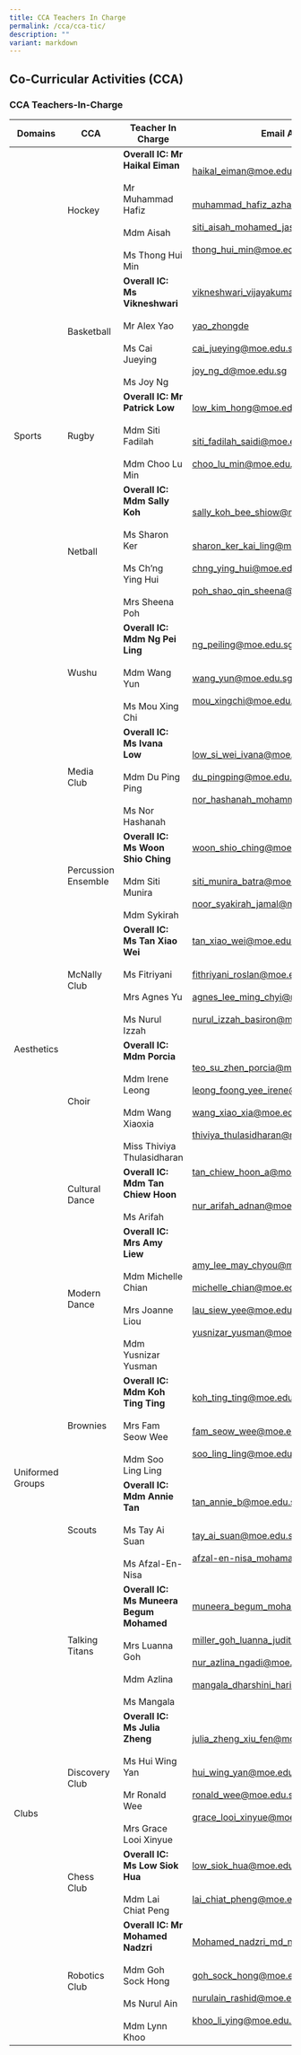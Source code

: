 ```yaml
---
title: CCA Teachers In Charge
permalink: /cca/cca-tic/
description: ""
variant: markdown
---
```

## Co-Curricular&nbsp;Activities&nbsp;(CCA)

### CCA Teachers-In-Charge

<table>
<thead>
  <tr>
    <th>Domains</th>
    <th>CCA</th>
    <th>Teacher In Charge</th>
    <th>Email Address</th>
  </tr>
</thead>
<tbody>
  <tr>
    <td rowspan="5">Sports </td>
    <td>Hockey </td>
    <td><b>Overall IC:  Mr Haikal Eiman </b><br><br>Mr Muhammad Hafiz<br><br>Mdm Aisah<br><br> Ms Thong Hui Min<br></td>
    <td><a href="mailto:haikal_eiman@moe.edu.sg">haikal_eiman@moe.edu.sg</a><br><br><br><a href="mailto:muhammad_hafiz_azhari@moe.edu.sg">muhammad_hafiz_azhari@moe.edu.sg</a><br><br><a href="mailto:siti_aisah_mohamed_jasmin@moe.edu.sg">siti_aisah_mohamed_jasmin@moe.edu.sg</a><br><br><a href="mailto:thong_hui_min@moe.edu.sg">thong_hui_min@moe.edu.sg</a><br></td>
  </tr>
  <tr>
    <td>Basketball </td>
    <td><b>Overall IC: Ms Vikneshwari</b><br><br>Mr Alex Yao <br><br>Ms Cai Jueying <br><br>Ms Joy Ng </td>
    <td><a href="mailto:vikneshwari_vijayakumar@moe.edu.sg">vikneshwari_vijayakumar@moe.edu.sg</a><br><br><br><a href="mailto:yao_zhongde@moe.edu.sg">yao_zhongde</a><br><br><a href="mailto:cai_jueying@moe.edu.sg">cai_jueying@moe.edu.sg</a><br><br>
			<a href="mailto:joy_ng_d@moe.edu.sg">joy_ng_d@moe.edu.sg</a></td>
  </tr>
  <tr>
    <td>Rugby</td>
    <td><b>Overall IC: Mr Patrick Low </b><br><br>Mdm Siti Fadilah <br><br>Mdm Choo Lu Min<br></td>
    <td><a href="mailto:low_kim_hong@moe.edu.sg">low_kim_hong@moe.edu.sg</a><br><br><br><a href="mailto:siti_fadilah_saidi@moe.edu.sg">siti_fadilah_saidi@moe.edu.sg</a><br><br><a href="mailto:choo_lu_min@moe.edu.sg">choo_lu_min@moe.edu.sg</a><br></td>
  </tr>
  <tr>
    <td>Netball </td>
    <td><b>Overall IC: Mdm Sally Koh</b> <br><br>Ms Sharon Ker<br><br>Ms Ch’ng Ying Hui<br><br>Mrs Sheena Poh </td>
    <td><a href="mailto:sally_koh_bee_shiow@moe.edu.sg">sally_koh_bee_shiow@moe.edu.sg</a><br><br><br><a href="mailto:sharon_ker_kai_ling@moe.edu.sg">sharon_ker_kai_ling@moe.edu.sg</a><br><br><a href="mailto:chng_ying_hui@moe.edu.sg">chng_ying_hui@moe.edu.sg</a><br><br>
			<a href="mailto:poh_shao_qin_sheena@moe.edu.sg">poh_shao_qin_sheena@moe.edu.sg</a>
		</td>
  </tr>
  <tr>
    <td>Wushu </td>
    <td><b>Overall IC: Mdm Ng Pei Ling </b><br><br>Mdm Wang Yun<br><br>Ms Mou Xing Chi<br></td>
    <td><a href="mailto:ng_peiling@moe.edu.sg">ng_peiling@moe.edu.sg</a><br><br><br><a href="mailto:wang_yun@moe.edu.sg">wang_yun@moe.edu.sg</a><br><br><a href="mailto:mou_xingchi@moe.edu.sg">mou_xingchi@moe.edu.sg</a><br></td>
  </tr>
  <tr>
    <td rowspan="6">Aesthetics </td>
    <td>Media Club </td>
    <td><b>Overall IC: Ms Ivana Low </b><br><br>Mdm Du Ping Ping <br><br>Ms Nor Hashanah</td>
    <td><a href="mailto:low_si_wei_ivana@moe.edu.sg">low_si_wei_ivana@moe.edu.sg</a><br><br><a href="mailto:du_pingping@moe.edu.sg">du_pingping@moe.edu.sg</a><br><br><a href="mailto:nor_hashanah_mohammad_razif@moe.edu.sg">nor_hashanah_mohammad_razif@moe.edu.sg</a><br></td>
  </tr>
  <tr>
    <td>Percussion Ensemble </td>
    <td><b>Overall IC: Ms Woon Shio Ching</b> <br><br>Mdm Siti Munira  <br><br>Mdm Sykirah <br></td>
    <td><a href="mailto:woon_shio_ching@moe.edu.sg">woon_shio_ching@moe.edu.sg</a><br><br><br><a href="mailto:siti_munira_batra@moe.edu.sg">siti_munira_batra@moe.edu.sg</a><br><br><a href="mailto:noor_syakirah_jamal@moe.edu.sg">noor_syakirah_jamal@moe.edu.sg</a><br></td>
  </tr>
  <tr>
    <td>McNally Club </td>
    <td><b>Overall IC:  Ms Tan Xiao Wei  </b> <br><br>Ms Fitriyani  <br><br>Mrs Agnes Yu<br><br>Ms Nurul Izzah</td>
    <td><a href="mailto:tan_xiao_wei@moe.edu.sg">tan_xiao_wei@moe.edu.sg</a><br><br><br><a href="mailto:fithriyani_roslan@moe.edu.sg">fithriyani_roslan@moe.edu.sg</a><br><br><a href="mailto:agnes_lee_ming_chyi@moe.edu.sg">agnes_lee_ming_chyi@moe.edu.sg</a><br><br><a href="mailto:nurul_izzah_basiron@moe.edu.sg">nurul_izzah_basiron@moe.edu.sg</a><br></td>
  </tr>
  <tr>
    <td>Choir </td>
    <td><b>Overall IC: Mdm Porcia</b> <br><br>Mdm Irene Leong<br><br>Mdm Wang Xiaoxia<br><br>Miss Thiviya Thulasidharan</td>
    <td><a href="mailto:teo_su_zhen_porcia@moe.edu.sg">teo_su_zhen_porcia@moe.edu.sg</a><br><br><a href="mailto:leong_foong_yee_irene@moe.edu.sg">leong_foong_yee_irene@moe.edu.sg</a><br><br><a href="mailto:wang_xiao_xia@moe.edu.sg">wang_xiao_xia@moe.edu.sg</a><br><br><a href="mailto:thiviya_thulasidharan@moe.edu.sg">thiviya_thulasidharan@moe.edu.sg</a></td>
  </tr>
  <tr>
    <td>Cultural Dance </td>
    <td><b>Overall IC:  Mdm Tan Chiew Hoon</b><br><br>Ms Arifah</td>
    <td><a href="mailto:tan_chiew_hoon_a@moe.edu.sg">tan_chiew_hoon_a@moe.edu.sg</a><br><br><br><a href="mailto:nur_arifah_adnan@moe.edu.sg">nur_arifah_adnan@moe.edu.sg</a><br><br></td>
  </tr>
  <tr>
    <td>Modern Dance </td>
    <td><b>Overall IC: Mrs Amy Liew</b> <br><br>Mdm Michelle Chian <br><br>Mrs Joanne Liou <br><br>Mdm Yusnizar Yusman</td>
    <td><a href="mailto:amy_lee_may_chyou@moe.edu.sg">amy_lee_may_chyou@moe.edu.sg</a><br><br><a href="mailto:michelle_chian@moe.edu.sg">michelle_chian@moe.edu.sg</a><br><br><a href="mailto:lau_siew_yee@moe.edu.sg">lau_siew_yee@moe.edu.sg</a><br><br><a href="mailto:yusnizar_yusman@moe.edu.sg">yusnizar_yusman@moe.edu.sg</a></td>
  </tr>
  <tr>
    <td rowspan="2">Uniformed Groups </td>
    <td>Brownies</td>
    <td><b>Overall IC: Mdm Koh Ting Ting</b><br><br>Mrs Fam Seow Wee <br><br>Mdm Soo Ling Ling<br></td>
    <td><a href="mailto:koh_ting_ting@moe.edu.sg">koh_ting_ting@moe.edu.sg</a><br><br><br><a href="mailto:fam_seow_wee@moe.edu.sg">fam_seow_wee@moe.edu.sg</a><br><br><a href="mailto:soo_ling_ling@moe.edu.sg">soo_ling_ling@moe.edu.sg</a></td>
  </tr>
  <tr>
    <td>Scouts </td>
    <td><b>Overall IC: Mdm Annie Tan</b> <br><br>Ms Tay Ai Suan <br><br>Ms Afzal-En-Nisa<br></td>
    <td><a href="mailto:tan_annie_b@moe.edu.sg">tan_annie_b@moe.edu.sg</a><br><br><br><a href="mailto:tay_ai_suan@moe.edu.sg">tay_ai_suan@moe.edu.sg</a> <br><br><a href="mailto:afzal-en-nisa_mohamad_na@moe.edu.sg">afzal-en-nisa_mohamad_na@moe.edu.sg</a><br></td>
  </tr>
  <tr>
    <td rowspan="4">Clubs </td>
    <td>Talking Titans </td>
    <td><b>Overall IC: Ms Muneera Begum Mohamed</b> <br><br>Mrs Luanna Goh<br><br>Mdm Azlina<br><br>Ms Mangala  <br></td>
    <td><a href="mailto:muneera_begum_mohamed_iqbal@moe.edu.sg">muneera_begum_mohamed_iqbal@moe.edu.sg</a><br><br><br><a href="mailto:miller_goh_luanna_judith@moe.edu.sg">miller_goh_luanna_judith@moe.edu.sg</a><br><br><a href="mailto:nur_azlina_ngadi@moe.edu.sg">nur_azlina_ngadi@moe.edu.sg</a><br><br><a href="mailto:mangala_dharshini_harikrishan@moe.edu.sg">mangala_dharshini_harikrishan@moe.edu.sg</a></td>
  </tr>
  <tr>
    <td>Discovery Club </td>
    <td><b>Overall IC: Ms Julia Zheng</b> <br><br>Ms Hui Wing Yan<br><br>Mr Ronald Wee <br><br>Mrs Grace Looi Xinyue<br></td>
    <td><a href="mailto:hui_wing_yan@moe.edu.sg">julia_zheng_xiu_fen@moe.edu.sg</a><br><br><br><a href="mailto:hui_wing_yan@moe.edu.sg">hui_wing_yan@moe.edu.sg</a><br><br><a href="mailto:ronald_wee@moe.edu.sg">ronald_wee@moe.edu.sg</a><br><br><a href="mailto:grace_looi_xinyue@moe.edu.sg">grace_looi_xinyue@moe.edu.sg</a><br></td>
  </tr>
  <tr>
    <td>Chess Club </td>
    <td><b>Overall IC: Ms Low Siok Hua</b><br><br>Mdm Lai Chiat Peng  <br></td>
    <td><a href="mailto:low_siok_hua@moe.edu.sg">low_siok_hua@moe.edu.sg</a><br><br><br><a href="mailto:lai_chiat_pheng@moe.edu.sg">lai_chiat_pheng@moe.edu.sg</a><br></td>
  </tr>
  <tr>
    <td>Robotics Club </td>
    <td><b>Overall IC: Mr Mohamed Nadzri </b> <br><br>Mdm Goh Sock Hong   <br><br>Ms Nurul Ain <br><br>Mdm Lynn Khoo </td>
    <td><a href="mailto:Mohamed_nadzri_md_nasir@moe.edu.sg">Mohamed_nadzri_md_nasir@moe.edu.sg</a><br><br><br><a href="mailto:goh_sock_hong@moe.edu.sg">goh_sock_hong@moe.edu.sg</a><br><br><a href="mailto:nurulain_rashid@moe.edu.sg">nurulain_rashid@moe.edu.sg</a><br><br><a href="mailto:khoo_li_ying@moe.edu.sg">khoo_li_ying@moe.edu.sg</a></td>
  </tr>
</tbody>
</table>